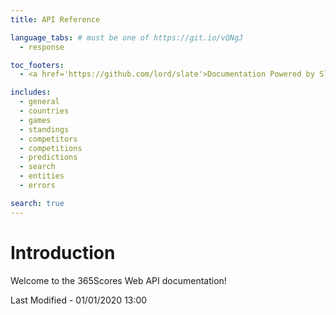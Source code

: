 ```yaml
---
title: API Reference

language_tabs: # must be one of https://git.io/vQNgJ
  - response

toc_footers:
  - <a href='https://github.com/lord/slate'>Documentation Powered by Slate</a>

includes:
  - general
  - countries
  - games
  - standings
  - competitors
  - competitions
  - predictions
  - search
  - entities
  - errors

search: true
---
```


# Introduction

Welcome to the 365Scores Web API documentation!

Last Modified - 01/01/2020 13:00




